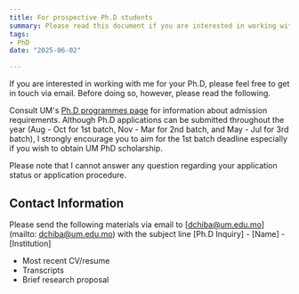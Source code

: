 ```yaml
---
title: For prospective Ph.D students
summary: Please read this document if you are interested in working with me for your Ph.D.
tags:
- PhD
date: "2025-06-02"

---
```


If you are interested in working with me for your Ph.D, please feel free to get in touch via email. Before doing so, however, please read the following.

Consult UM's [Ph.D programmes page](https://grs.um.edu.mo/index.php/prospective-students/doctoral-degrees-programmes/) for information about admission requirements. Although Ph.D applications can be submitted throughout the year (Aug - Oct for 1st batch, Nov - Mar for 2nd batch, and May - Jul for 3rd batch), I strongly encourage you to aim for the 1st batch deadline especially if you wish to obtain UM PhD scholarship.

Please note that I cannot answer any question regarding your application status or application procedure.



## Contact Information

Please send the following materials via email to [dchiba@um.edu.mo](mailto: dchiba@um.edu.mo) with the subject line [Ph.D Inquiry] - [Name] - [Institution]

- Most recent CV/resume
- Transcripts
- Brief research proposal
